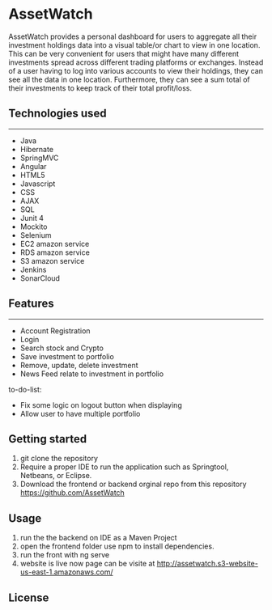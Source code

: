 
# AssetWatch #
AssetWatch provides a personal dashboard for users to aggregate all their investment holdings data into a visual table/or chart to view in one location. This can be very convenient for users that might have many different investments spread across different trading platforms or exchanges. Instead of a user having to log into various accounts to view their holdings, they can see all the data in one location. Furthermore, they can see a sum total of their investments to keep track of their total profit/loss.

## Technologies used ##
----
* Java
* Hibernate
* SpringMVC
* Angular
* HTML5
* Javascript
* CSS
* AJAX
* SQL
* Junit 4
* Mockito
* Selenium
* EC2 amazon service
* RDS amazon service
* S3 amazon service
* Jenkins
* SonarCloud

## Features ##
---
* Account Registration
* Login 
* Search stock and Crypto
* Save investment to portfolio
* Remove, update, delete investment
* News Feed relate to investment in portfolio

to-do-list:

* Fix some logic on logout button when displaying 
* Allow user to have multiple portfolio



## Getting started ##
1. git clone the repository   
2. Require a proper IDE to run the application such as Springtool, Netbeans, or Eclipse.   
3. Download the frontend or backend orginal repo from this repository https://github.com/AssetWatch

## Usage ##
1. run the the backend on IDE as a Maven Project
2. open the frontend folder use npm to install dependencies.
3. run the front with ng serve
4. website is live now page can be visite at http://assetwatch.s3-website-us-east-1.amazonaws.com/



 ## License ##

